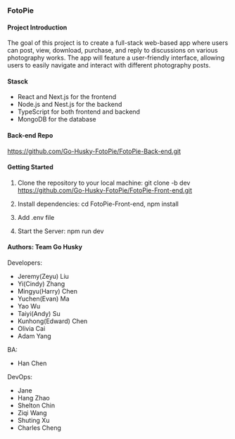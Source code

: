 ### FotoPie

#### Project Introduction

The goal of this project is to create a full-stack web-based app where users can post, view, download, purchase, and reply to discussions on various photography works. The app will feature a user-friendly interface, allowing users to easily navigate and interact with different photography posts.

#### Stasck

- React and Next.js for the frontend
- Node.js and Nest.js for the backend
- TypeScript for both frontend and backend
- MongoDB for the database

#### Back-end Repo

https://github.com/Go-Husky-FotoPie/FotoPie-Back-end.git

#### Getting Started

1. Clone the repository to your local machine:
   git clone -b dev https://github.com/Go-Husky-FotoPie/FotoPie-Front-end.git

2. Install dependencies:
   cd FotoPie-Front-end,
   npm install

3. Add .env file

4. Start the Server:
   npm run dev

#### Authors: Team Go Husky

Developers:

- Jeremy(Zeyu) Liu
- Yi(Cindy) Zhang
- Mingyu(Harry) Chen
- Yuchen(Evan) Ma
- Yao Wu
- Taiyi(Andy) Su
- Kunhong(Edward) Chen
- Olivia Cai
- Adam Yang

BA:

- Han Chen

DevOps:

- Jane
- Hang Zhao
- Shelton Chin
- Ziqi Wang
- Shuting Xu
- Charles Cheng
